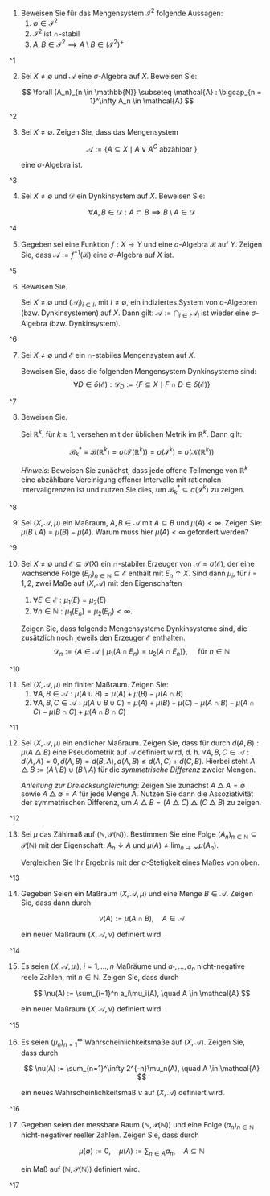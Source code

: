 1. Beweisen Sie für das Mengensystem $\mathcal{I}^2$ folgende Aussagen:
	1. $\emptyset \in \mathcal{I}^2$
	2. $\mathcal{I}^2$ ist $\cap$-stabil
	3. $A, B \in \mathcal{I}^2 \implies A \setminus B \in (\mathcal{I}^2)^+$

^1

2. Sei $X \ne \emptyset$ und $\mathcal{A}$ eine $\sigma$-Algebra auf $X$.
	Beweisen Sie:
	
	$$
		\forall (A_n)_{n \in \mathbb{N}} \subseteq \mathcal{A} : \bigcap_{n = 1}^\infty A_n \in \mathcal{A}
	$$

^2

3. Sei $X \ne \emptyset$.
	Zeigen Sie, dass das Mengensystem
	
	$$
		\mathcal{A} := \{ A \subseteq X \mid A \lor A^C \text{ abzählbar } \}
	$$
	
	eine $\sigma$-Algebra ist.

^3

4. Sei $X \ne \emptyset$ und $\mathcal{D}$ ein Dynkinsystem auf $X$.
	Beweisen Sie:
	
	$$
		\forall A, B \in \mathcal{D} : A \subset B \implies B \setminus A \in \mathcal{D}
	$$

^4

5. Gegeben sei eine Funktion $f : X \to Y$ und eine $\sigma$-Algebra $\mathcal{B}$ auf $Y$.
	Zeigen Sie, dass $\mathcal{A} := f^{-1}(\mathcal{B})$ eine $\sigma$-Algebra auf $X$ ist.

^5

6. Beweisen Sie.
	
	Sei $X \ne \emptyset$ und $(\mathcal{A}_i)_{i \in I}$, mit $I \ne \emptyset$, ein indiziertes System von $\sigma$-Algebren (bzw. Dynkinsystemen) auf $X$.
	Dann gilt: $\mathcal{A} := \bigcap_{i \in I} \mathcal{A}_i$ ist wieder eine $\sigma$-Algebra (bzw. Dynkinsystem).

^6

7. Sei $X \ne \emptyset$ und $\mathcal{E}$ ein $\cap$-stabiles Mengensystem auf $X$.
	
	Beweisen Sie, dass die folgenden Mengensystem Dynkinsysteme sind:
	$$
		\forall D \in \delta(\mathcal{E}) : \mathcal{D}_D := \{ F \subseteq X \mid F \cap D \in \delta(\mathcal{E}) \}
	$$

^7

8. Beweisen Sie.
	
	Sei $\mathbb{R}^k$, für $k \ge 1$, versehen mit der üblichen Metrik im $\mathbb{R}^k$.
	Dann gilt:
	
	$$
		\mathcal{B}_k^* \equiv \mathcal{B}(\mathbb{R}^k) = \sigma(\mathcal{F}(\mathbb{R}^k)) = \sigma(\mathcal{I}^k) = \sigma(\mathcal{K}(\mathbb{R}^k))
	$$
	
	*Hinweis*: Beweisen Sie zunächst, dass jede offene Teilmenge von $\mathbb{R}^k$ eine abzählbare Vereinigung offener Intervalle mit rationalen Intervallgrenzen ist und nutzen Sie dies, um $\mathcal{B}_k^* \subseteq \sigma(\mathcal{I}^k)$ zu zeigen.

^8

9. Sei $(X, \mathcal{A}, \mu)$ ein Maßraum, $A, B \in \mathcal{A}$ mit $A \subseteq B$ und $\mu(A) \lt \infty$.
	Zeigen Sie: $\mu(B \setminus A) = \mu(B) - \mu(A)$.
	Warum muss hier $\mu(A) \lt \infty$ gefordert werden?

^9

10. Sei $X \ne \emptyset$ und $\mathcal{E} \subseteq \mathcal{P}(X)$ ein $\cap$-stabiler Erzeuger von $\mathcal{A} = \sigma(\mathcal{E})$, der eine wachsende Folge $(E_n)_{n \in \mathbb{N}} \subseteq \mathcal{E}$ enthält mit $E_n \uparrow X$.
	Sind dann $\mu_i$, für $i = 1, 2$, zwei Maße auf $(X, \mathcal{A})$ mit den Eigenschaften
	1. $\forall E \in \mathcal{E} : \mu_1(E) = \mu_2(E)$
	2. $\forall n \in \mathbb{N} : \mu_1(E_n) = \mu_2(E_n) \lt \infty$.
	
	Zeigen Sie, dass folgende Mengensysteme Dynkinsysteme sind, die zusätzlich noch jeweils den Erzeuger $\mathcal{E}$ enthalten.
	$$
		\mathcal{D}_n := \{ A \in \mathcal{A} \mid \mu_1(A \cap E_n) = \mu_2(A \cap E_n) \}, \quad \text{ für } n \in \mathbb{N}
	$$

^10

11. Sei $(X, \mathcal{A}, \mu)$ ein finiter Maßraum.
	Zeigen Sie:
	1. $\forall A, B \in \mathcal{A} : \mu(A \cup B) = \mu(A) + \mu(B) - \mu(A \cap B)$
	2. $\forall A, B, C \in \mathcal{A} : \mu(A \cup B \cup C) = \mu(A) + \mu(B) + \mu(C) - \mu(A \cap B) - \mu(A \cap C) - \mu(B \cap C) + \mu(A \cap B \cap C)$

^11

12. Sei $(X, \mathcal{A}, \mu)$ ein endlicher Maßraum.
	Zeigen Sie, dass für durch $d(A, B) : \mu(A \bigtriangleup B)$ eine Pseudometrik auf $\mathcal{A}$ definiert wird, d. h. $\forall A, B, C \in \mathcal{A} : d(A, A) = 0, d(A, B) = d(B, A), d(A, B) \le d(A, C) + d(C, B)$.
	Hierbei steht $A \bigtriangleup B := (A \setminus B) \cup (B \setminus A)$ für die *symmetrische Differenz* zweier Mengen.
	
	*Anleitung zur Dreiecksungleichung*: Zeigen Sie zunächst $A \bigtriangleup A = \emptyset$ sowie $A \bigtriangleup \emptyset = A$ für jede Menge $A$.
	Nutzen Sie dann die Assoziativität der symmetrischen Differenz, um $A \bigtriangleup B = (A \bigtriangleup C) \bigtriangleup (C \bigtriangleup B)$ zu zeigen.

^12

13. Sei $\mu$ das Zählmaß auf $(\mathbb{N}, \mathcal{P}(\mathbb{N}))$.
	Bestimmen Sie eine Folge $(A_n)_{n \in \mathbb{N}} \subseteq \mathcal{P}(\mathbb{N})$ mit der Eigenschaft: $A_n \downarrow A$ und $\mu(A) \ne \lim_{n \to \infty} \mu(A_n)$.
	
	Vergleichen Sie Ihr Ergebnis mit der $\sigma$-Stetigkeit eines Maßes von oben.

^13

14. Gegeben Seien ein Maßraum $(X, \mathcal{A}, \mu)$ und eine Menge $B \in \mathcal{A}$.
	Zeigen Sie, dass dann durch
	
	$$
		\nu(A) := \mu(A \cap B), \quad A \in \mathcal{A}
	$$
	
	ein neuer Maßraum $(X, \mathcal{A}, \nu)$ definiert wird.

^14

15. Es seien $(X, \mathcal{A}, \mu_i)$, $i = 1, \dots, n$ Maßräume und $a_1, \dots, a_n$ nicht-negative reele Zahlen, mit $n \in \mathbb{N}$.
	Zeigen Sie, dass durch
	
	$$
		\nu(A) := \sum_{i=1}^n a_i\mu_i(A), \quad A \in \mathcal{A}
	$$
	
	ein neuer Maßraum $(X, \mathcal{A}, \nu)$ definiert wird.

^15

16. Es seien $(\mu_n)_{n=1}^\infty$ Wahrscheinlichkeitsmaße auf $(X, \mathcal{A})$.
	Zeigen Sie, dass durch
	
	$$
		\nu(A) := \sum_{n=1}^\infty 2^{-n}\mu_n(A), \quad A \in \mathcal{A}
	$$
	
	ein neues Wahrscheinlichkeitsmaß $\nu$ auf $(X, \mathcal{A})$ definiert wird.

^16

17. Gegeben seien der messbare Raum $(\mathbb{N}, \mathcal{P}(\mathbb{N}))$ und eine Folge $(a_n)_{n \in \mathbb{N}}$ nicht-negativer reeller Zahlen.
	Zeigen Sie, dass durch
	
	$$
		\mu(\emptyset) := 0, \quad \mu(A) := \sum_{n \in A} a_n, \quad A \subseteq \mathbb{N}
	$$
	
	ein Maß auf $(\mathbb{N}, \mathcal{P}(\mathbb{N}))$ definiert wird.

^17